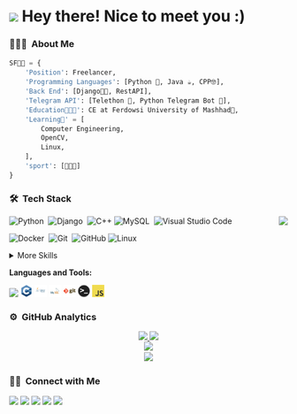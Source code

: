 <h1><img src="https://raw.githubusercontent.com/vitasha10/vitasha10/main/assets/Hand%20Wave.gif" width="33"/> Hey there! Nice to meet you :)</h1>

<!-- ### contact

<a target="_blank" href="https://www.linkedin.com/in/soroush-fathi-45aa07201/">
  <img align="left" alt="LinkdeIN" width="22px" src="https://cdn.jsdelivr.net/npm/simple-icons@v3/icons/linkedin.svg" />
</a>
<a target="_blank" href="https://api.whatsapp.com/send?phone=989118809060">
  <img align="left" alt="Whatsapp" width="22px" src="https://cdn.jsdelivr.net/npm/simple-icons@v3/icons/whatsapp.svg" />
</a>
<a target="_blank" href="https://www.instagram.com/soroushfathi.pb/">
  <img align="left" alt="Instagram" width="22px" src="https://cdn.jsdelivr.net/npm/simple-icons@v3/icons/instagram.svg" />
<a target="_blank" href="mailto:soroush8fathi@gmail.com">
  <img align="left" alt="Gmail" width="22px" src="https://cdn.jsdelivr.net/npm/simple-icons@v3/icons/gmail.svg" />
<br/> -->

### 👨🏻‍💻 &nbsp;About Me
```python
SF👦🏻 = {
    'Position': Freelancer,
    'Programming Languages': [Python 🐍, Java ☕, CPP🤓],
    'Back End': [Django🐱‍👤, RestAPI],
    'Telegram API': [Telethon 🐲, Python Telegram Bot 🤖],
    'Education👨🏻‍🎓': CE at Ferdowsi University of Mashhad🏫,
    'Learning🌱' = [
        Computer Engineering,
        OpenCV,
        Linux,
    ],
    'sport': [🏐💪🏻]
}
```

  ### 🛠 &nbsp;Tech Stack
<img src="https://raw.githubusercontent.com/vitasha10/vitasha10/master/assets/Night-Coding.gif" align="right"/>

![Python](https://img.shields.io/badge/Python-05122A?style=flat&logo=python)&nbsp;
![Django](https://img.shields.io/badge/django-05122A?style=flat&logo=django&color=darkgreen)&nbsp;
![C++](https://img.shields.io/badge/c++-%2300599C.svg?style=flat&logo=c%2B%2B&logoColor=white)
![MySQL](https://img.shields.io/badge/mysql-%2300f.svg?style=flat&logo=mysql&logoColor=white)&nbsp;
![Visual Studio Code](https://img.shields.io/badge/Visual%20Studio%20Code-0078d7.svg?style=flat&logo=visual-studio-code&logoColor=white)&nbsp;
  
![Docker](https://img.shields.io/badge/docker-%230db7ed.svg?style=flat&logo=docker&logoColor=white)&nbsp;
![Git](https://img.shields.io/badge/git-%23F05033.svg?style=flat&logo=git&logoColor=white)&nbsp;
![GitHub](https://img.shields.io/badge/github-%23121011.svg?style=flat&logo=github&logoColor=white)
![Linux](https://img.shields.io/badge/Linux-FCC624?style=flat&logo=linux&logoColor=black)&nbsp;
 
<details>
<summary>More Skills</summary>
  
![Markdown](https://img.shields.io/badge/markdown-%23000000.svg?style=flat&logo=markdown&logoColor=white)&nbsp;
![MariaDB](https://img.shields.io/badge/MariaDB-003545?style=flat&logo=mariadb&logoColor=white)&nbsp;
![JavaScript](https://img.shields.io/badge/javascript-%23323330.svg?style=flat&logo=javascript&logoColor=%23F7DF1E)&nbsp;
![HTML5](https://img.shields.io/badge/html5-%23E34F26.svg?style=flat&logo=html5&logoColor=white)&nbsp;
 
![CSS3](https://img.shields.io/badge/css3-%231572B6.svg?style=flat&logo=css3&logoColor=white)&nbsp;
![SASS](https://img.shields.io/badge/SASS-hotpink.svg?style=flat&logo=SASS&logoColor=white)&nbsp;
![WordPress](https://img.shields.io/badge/WordPress-%23117AC9.svg?style=flat&logo=WordPress&logoColor=white)
![PHP](https://img.shields.io/badge/php-%23777BB4.svg?style=flat&logo=php&logoColor=white)&nbsp;
  
</details>
<!-- ![Express.js](https://img.shields.io/badge/express.js-%23404d59.svg?style=flat&logo=express&logoColor=%2361DAFB)&nbsp; -->
<!-- ![React Router](https://img.shields.io/badge/React_Router-CA4245?style=flat&logo=react-router&logoColor=white) -->
<!--   ![NodeJS](https://img.shields.io/badge/node.js-6DA55F?style=flat&logo=node.js&logoColor=white)&nbsp; -->
<!-- ![Adobe After Effects](https://img.shields.io/badge/Adobe%20After%20Effects-9999FF.svg?style=flat&logo=Adobe%20After%20Effects&logoColor=white)&nbsp; -->
<!-- ![Adobe Illustrator](https://img.shields.io/badge/Adobei%20Illustrator-%23FF9A00.svg?style=flat&logo=adobeillustrator&logoColor=white)&nbsp; -->
<!-- ![Adobe Lightroom](https://img.shields.io/badge/Adobe%20Lightroom-31A8FF.svg?style=flat&logo=Adobe%20Lightroom&logoColor=white)&nbsp; -->
<!-- ![Adobe Premiere Pro](https://img.shields.io/badge/Adobe%20Premiere%20Pro-9999FF.svg?style=flat&logo=Adobe%20Premiere%20Pro&logoColor=white) -->
<!-- ![Figma](https://img.shields.io/badge/figma-%23F24E1E.svg?style=flat&logo=figma&logoColor=white)&nbsp; -->
<!-- ![Notion](https://img.shields.io/badge/Notion-%23000000.svg?style=flat&logo=notion&logoColor=white)&nbsp; -->
<!-- ![Next Cloud](https://img.shields.io/badge/Next%20Cloud-0B94DE?style=flat&logo=nextcloud&logoColor=white) -->
<!-- ![TypeScript](https://img.shields.io/badge/typescript-%23007ACC.svg?style=flat&logo=typescript&logoColor=white)&nbsp; -->
<!-- ![Cloudflare](https://img.shields.io/badge/Cloudflare-F38020?style=flat&logo=Cloudflare&logoColor=white)&nbsp; -->
<!-- ![Nginx](https://img.shields.io/badge/nginx-%23009639.svg?style=flat&logo=nginx&logoColor=white)&nbsp; -->
<!-- ![DigitalOcean](https://img.shields.io/badge/DigitalOcean-%230167ff.svg?style=flat&logo=digitalOcean&logoColor=white) -->
<!-- ![Tor](https://img.shields.io/badge/Tor-7D4698?style=flat&logo=Tor-Browser&logoColor=white)&nbsp; -->
<!-- ![Spotify](https://img.shields.io/badge/Spotify-1ED760?style=flat&logo=spotify&logoColor=white)&nbsp; -->


**Languages and Tools:**  

<code><img height="22" src="https://raw.githubusercontent.com/jmnote/z-icons/master/16x16/python.png"></code>
<code><img height="22" src="https://raw.githubusercontent.com/github/explore/80688e429a7d4ef2fca1e82350fe8e3517d3494d/topics/cpp/cpp.png"></code>
<code><img height="22" src="https://raw.githubusercontent.com/github/explore/80688e429a7d4ef2fca1e82350fe8e3517d3494d/topics/java/java.png"></code>
<code><img height="22" src="https://raw.githubusercontent.com/github/explore/80688e429a7d4ef2fca1e82350fe8e3517d3494d/topics/mysql/mysql.png"></code>
<code><img height="22" src="https://raw.githubusercontent.com/github/explore/80688e429a7d4ef2fca1e82350fe8e3517d3494d/topics/git/git.png"></code>
<code><img height="22" src="https://raw.githubusercontent.com/github/explore/80688e429a7d4ef2fca1e82350fe8e3517d3494d/topics/terminal/terminal.png"></code>
<code><img height="22" src="https://raw.githubusercontent.com/github/explore/80688e429a7d4ef2fca1e82350fe8e3517d3494d/topics/javascript/javascript.png"></code>

### ⚙️ &nbsp;GitHub Analytics
<p align="center">
  <a href="https://github.com/soroushfathi">
  <img height="180em" src="https://link.eu1.storjshare.io/s/jxxajmysxqdvj4gxf6bk7cduwbka/vitasha/rank.svg?download"/>
  <img height="180em" src="https://github-readme-stats-eight-theta.vercel.app/api/top-langs/?username=soroushfathi&hide_border=true&cache_seconds=1800&layout=compact&langs_count=8&theme=radical"/> 
  <br/>
  <img height="180em" src="https://github-readme-streak-stats.herokuapp.com/?user=soroushfathi&theme=radical&hide_border=true&background=1a1b27"/>
  <br/>
  <img src="https://github-profile-trophy.vercel.app/?username=soroushfathi&margin-w=10&no-frame=true&row=1&theme=radical"/>
  </a>
</p>

### 🤝🏻 &nbsp;Connect with Me
  
<p align="center">

<a href="https://api.whatsapp.com/send?phone=989118809060"><img src="https://img.shields.io/badge/-soroushfathi-2CA5E0?style=plastic&logo=whatsapp&color=succes&logoColor=white"/></a>
<a href="mailto:soroush8fathi@gmail.com"><img src="https://img.shields.io/badge/-soroush8fathi@gmail-D14836?style=plastic&logo=Gmail&logoColor=white"/></a>
<a href="https://t.me/soroush_fathi/"><img src="https://img.shields.io/badge/-soroush_fathi-2CA5E0?style=plastic&logo=telegram&logoColor=white"/></a>
<a href="https://instagram.com/soroushfathi.pb/"><img src="https://img.shields.io/badge/-soroushfathi.pb-E4405F?style=plastic&logo=Instagram&logoColor=white"/></a>
<a href="https://www.linkedin.com/in/soroush-fathi-45aa07201/"><img src="https://img.shields.io/badge/-soroushfathi-2CA5E0?style=plastic&logo=linkedin&logoColor=white"/></a>
  
</p>
